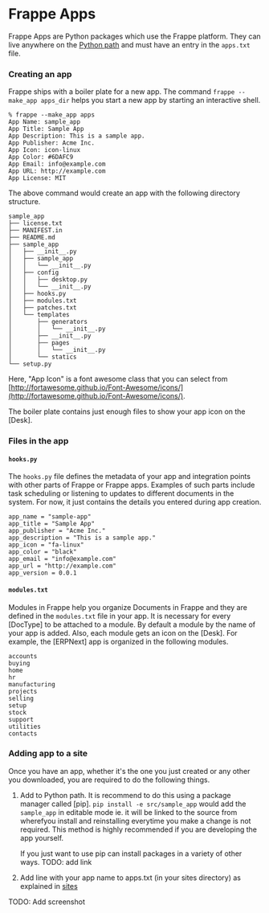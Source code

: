 # Frappe Apps

Frappe Apps are Python packages which use the Frappe platform. They can live
anywhere on the [Python 
path](https://docs.python.org/2/tutorial/modules.html#the-module-search-path)
and must have an entry in the `apps.txt` file.


### Creating an app

Frappe ships with a boiler plate for a new app. The command `frappe --make_app
apps_dir` helps you start a new app by starting an interactive shell. 


	% frappe --make_app apps
	App Name: sample_app 
	App Title: Sample App
	App Description: This is a sample app.
	App Publisher: Acme Inc.
	App Icon: icon-linux
	App Color: #6DAFC9
	App Email: info@example.com
	App URL: http://example.com
	App License: MIT

The above command would create an app with the following directory structure.

	sample_app
	├── license.txt
	├── MANIFEST.in
	├── README.md
	├── sample_app
	│   ├── __init__.py
	│   ├── sample_app
	│   │   └── __init__.py
	│   ├── config
	│   │   ├── desktop.py
	│   │   └── __init__.py
	│   ├── hooks.py
	│   ├── modules.txt
	│   ├── patches.txt
	│   └── templates
	│       ├── generators
	│       │   └── __init__.py
	│       ├── __init__.py
	│       ├── pages
	│       │   └── __init__.py
	│       └── statics
	└── setup.py

Here, "App Icon" is a font awesome class that you can select from
[http://fortawesome.github.io/Font-Awesome/icons/](http://fortawesome.github.io/Font-Awesome/icons/).

The boiler plate contains just enough files to show your app icon on the [Desk]. 

### Files in the app

#### `hooks.py`

The	`hooks.py` file defines the metadata of your app and integration points
with other parts of Frappe or Frappe apps. Examples of such parts include task
scheduling or listening to updates to different documents in the system. For
now, it just contains the details you entered during app creation.


	app_name = "sample-app"
	app_title = "Sample App"
	app_publisher = "Acme Inc."
	app_description = "This is a sample app."
	app_icon = "fa-linux"
	app_color = "black"
	app_email = "info@example.com"
	app_url = "http://example.com"
	app_version = 0.0.1

#### `modules.txt`

Modules in Frappe help you organize Documents in Frappe and they are defined in
the `modules.txt` file in your app. It is necessary for every [DocType] to be
attached to a module. By default a module by the name of your app is added.
Also, each module gets an icon on the [Desk]. For example, the [ERPNext] app is
organized in the following modules.

	accounts
	buying
	home
	hr
	manufacturing
	projects
	selling
	setup
	stock
	support
	utilities
	contacts

### Adding app to a site

Once you have an app, whether it's the one you just created or any other you
downloaded, you are required to do the following things.

1. Add to Python path. It is recommend to do this using a package manager called
   [pip]. `pip install -e src/sample_app` would add the `sample_app` in editable
   mode ie. it will be linked to the source from wherefyou install and
   reinstalling everytime you make a change is not required. This method is
   highly recommended if you are developing the app yourself.

   If you just want to use pip can install packages in a variety of other ways.
   TODO: add link

2. Add line with your app name to apps.txt (in your sites directory) as
   explained in [sites](/help/sites)


TODO: Add screenshot

